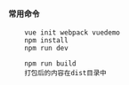 #### 常用命令
```
    vue init webpack vuedemo
    npm install
    npm run dev

    npm run build
    打包后的内容在dist目录中
```
